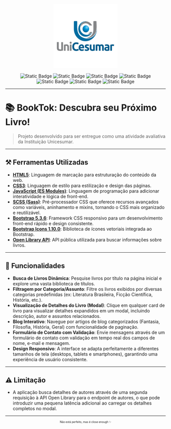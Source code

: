 <div align="center">
  <img src="/assets/img/download.png" alt="Unicesumar Logo" title="Unecesumar Logo" width="200">
</div>
<div align="center">

![Static Badge](https://img.shields.io/badge/HTML-E34F26?style=flat&logo=html5&logoColor=white&labelColor=%23222222&color=%23E34F26) ![Static Badge](https://img.shields.io/badge/CSS-1572B6?style=flat&logo=css3&logoColor=white&labelColor=%23222222&color=%231572B6) ![Static Badge](https://img.shields.io/badge/JavaScript-F7DF1E?style=flat&logo=javascript&logoColor=black&labelColor=%23222222&color=%23F7DF1E) ![Static Badge](https://img.shields.io/badge/Bootstrap-7952B3?style=flat&logo=bootstrap&logoColor=white&labelColor=%23222222&color=%237952B3) ![Static Badge](https://img.shields.io/badge/SCSS-CC6699?style=flat&logo=sass&logoColor=white&labelColor=%23222222&color=%23CC6699) ![Static Badge](https://img.shields.io/badge/Bootstrap%20Icons-7952B3?style=flat&logo=bootstrapicons&logoColor=white&labelColor=%23222222&color=%237952B3) ![Static Badge](https://img.shields.io/badge/Open%20Library%20API-blue?style=flat&labelColor=%23222222&color=%23007bff)

</div>

---

# 📚 BookTok: Descubra seu Próximo Livro!

> Projeto desenvolvido para ser entregue como uma atividade avaliativa da Instituição Unicesumar.

---

## ⚒️ Ferramentas Utilizadas

- **[HTML5](https://developer.mozilla.org/pt-BR/docs/Web/HTML)**: Linguagem de marcação para estruturação do conteúdo da web.
- **[CSS3](https://developer.mozilla.org/pt-BR/docs/Web/CSS)**: Linguagem de estilo para estilização e design das páginas.
- **[JavaScript (ES Modules)](https://developer.mozilla.org/pt-BR/docs/Web/JavaScript/Guide/Modules)**: Linguagem de programação para adicionar interatividade e lógica de front-end.
- **[SCSS (Sass)](https://sass-lang.com/)**: Pré-processador CSS que oferece recursos avançados como variáveis, aninhamento e mixins, tornando o CSS mais organizado e reutilizável.
- **[Bootstrap 5.3.6](https://getbootstrap.com/)**: Framework CSS responsivo para um desenvolvimento front-end rápido e design consistente.
- **[Bootstrap Icons 1.10.0](https://icons.getbootstrap.com/)**: Biblioteca de ícones vetoriais integrada ao Bootstrap.
- **[Open Library API](https://openlibrary.org/developers/api)**: API pública utilizada para buscar informações sobre livros.

---

## 📌 Funcionalidades

- **Busca de Livros Dinâmica**: Pesquise livros por título na página inicial e explore uma vasta biblioteca de títulos.
- **Filtragem por Categoria/Assunto**: Filtre os livros exibidos por diversas categorias predefinidas (ex: Literatura Brasileira, Ficção Científica, História, etc.).
- **Visualização de Detalhes do Livro (Modal)**: Clique em qualquer card de livro para visualizar detalhes expandidos em um modal, incluindo descrição, autor e assuntos relacionados.
- **Blog Interativo**: Navegue por artigos de blog categorizados (Fantasia, Filosofia, História, Geral) com funcionalidade de paginação.
- **Formulário de Contato com Validação**: Envie mensagens através de um formulário de contato com validação em tempo real dos campos de nome, e-mail e mensagem.
- **Design Responsivo**: A interface se adapta perfeitamente a diferentes tamanhos de tela (desktops, tablets e smartphones), garantindo uma experiência de usuário consistente.

---

## ⚠️ Limitação

- A aplicação busca detalhes de autores através de uma segunda requisição à API Open Library para o endpoint de autores, o que pode introduzir uma pequena latência adicional ao carregar os detalhes completos no modal.

---

<div align="center"> <p style="font-size: 0.6em;">Não está perfeito, mas é close enough ✨</p></div>
